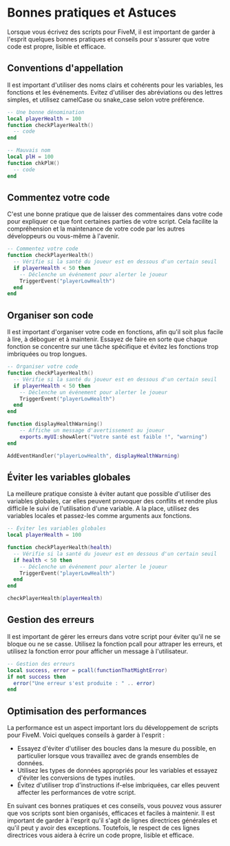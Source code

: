 # Bonnes pratiques et Astuces

Lorsque vous écrivez des scripts pour FiveM, il est important de garder à l'esprit quelques bonnes pratiques et conseils pour s'assurer que votre code est propre, lisible et efficace.

## Conventions d'appellation
Il est important d'utiliser des noms clairs et cohérents pour les variables, les fonctions et les événements. Evitez d'utiliser des abréviations ou des lettres simples, et utilisez camelCase ou snake_case selon votre préférence.
```lua
-- Une bonne dénomination
local playerHealth = 100
function checkPlayerHealth()
  -- code
end

-- Mauvais nom
local plH = 100
function chkPlH()
  -- code
end
```

## Commentez votre code
C'est une bonne pratique que de laisser des commentaires dans votre code pour expliquer ce que font certaines parties de votre script. Cela facilite la compréhension et la maintenance de votre code par les autres développeurs ou vous-même à l'avenir.

```lua
-- Commentez votre code
function checkPlayerHealth()
  -- Vérifie si la santé du joueur est en dessous d'un certain seuil
  if playerHealth < 50 then
    -- Déclenche un événement pour alerter le joueur
    TriggerEvent("playerLowHealth")
  end
end
```

## Organiser son code
Il est important d'organiser votre code en fonctions, afin qu'il soit plus facile à lire, à déboguer et à maintenir. Essayez de faire en sorte que chaque fonction se concentre sur une tâche spécifique et évitez les fonctions trop imbriquées ou trop longues.

```lua
-- Organiser votre code
function checkPlayerHealth()
  -- Vérifie si la santé du joueur est en dessous d'un certain seuil
  if playerHealth < 50 then
    -- Déclenche un événement pour alerter le joueur
    TriggerEvent("playerLowHealth")
  end
end

function displayHealthWarning()
    -- Affiche un message d'avertissement au joueur
    exports.myUI:showAlert("Votre santé est faible !", "warning")
end

AddEventHandler("playerLowHealth", displayHealthWarning)
```

## Éviter les variables globales
La meilleure pratique consiste à éviter autant que possible d'utiliser des variables globales, car elles peuvent provoquer des conflits et rendre plus difficile le suivi de l'utilisation d'une variable. A la place, utilisez des variables locales et passez-les comme arguments aux fonctions.
```lua
-- Éviter les variables globales
local playerHealth = 100

function checkPlayerHealth(health)
  -- Vérifie si la santé du joueur est en dessous d'un certain seuil
  if health < 50 then
    -- Déclenche un événement pour alerter le joueur
    TriggerEvent("playerLowHealth")
  end
end

checkPlayerHealth(playerHealth)
```

## Gestion des erreurs
Il est important de gérer les erreurs dans votre script pour éviter qu'il ne se bloque ou ne se casse. Utilisez la fonction pcall pour attraper les erreurs, et utilisez la fonction error pour afficher un message à l'utilisateur.

```lua
-- Gestion des erreurs
local success, error = pcall(functionThatMightError)
if not success then
  error("Une erreur s'est produite : " .. error)
end
```
## Optimisation des performances
La performance est un aspect important lors du développement de scripts pour FiveM. Voici quelques conseils à garder à l'esprit :
- Essayez d'éviter d'utiliser des boucles dans la mesure du possible, en particulier lorsque vous travaillez avec de grands ensembles de données.
- Utilisez les types de données appropriés pour les variables et essayez d'éviter les conversions de types inutiles.
- Évitez d'utiliser trop d'instructions if-else imbriquées, car elles peuvent affecter les performances de votre script.

En suivant ces bonnes pratiques et ces conseils, vous pouvez vous assurer que vos scripts sont bien organisés, efficaces et faciles à maintenir. Il est important de garder à l'esprit qu'il s'agit de lignes directrices générales et qu'il peut y avoir des exceptions. Toutefois, le respect de ces lignes directrices vous aidera à écrire un code propre, lisible et efficace.
